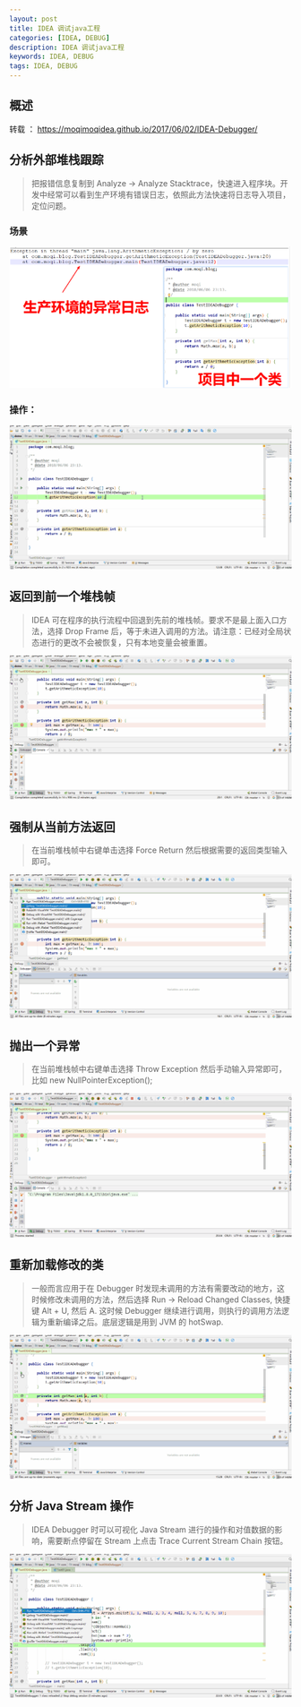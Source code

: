 ```yaml
---
layout: post
title: IDEA 调试java工程
categories: [IDEA, DEBUG]
description: IDEA 调试java工程
keywords: IDEA, DEBUG
tags: IDEA, DEBUG
---
```

## 概述
转载 ： https://moqimoqidea.github.io/2017/06/02/IDEA-Debugger/

## 分析外部堆栈跟踪

>把报错信息复制到 Analyze -> Analyze Stacktrace，快速进入程序块。开发中经常可以看到生产环境有错误日志，依照此方法快速将日志导入项目，定位问题。

### 场景

![证书概览](/images/post/201812/1.png)

### 操作：
![证书概览](/images/post/201812/2.gif)

## 返回到前一个堆栈帧
>IDEA 可在程序的执行流程中回退到先前的堆栈帧。要求不是最上面入口方法，选择 Drop Frame 后，等于未进入调用的方法。请注意：已经对全局状态进行的更改不会被恢复，只有本地变量会被重置。

![证书概览](/images/post/201812/3.gif)

## 强制从当前方法返回

>在当前堆栈帧中右键单击选择 Force Return 然后根据需要的返回类型输入即可。

![证书概览](/images/post/201812/4.gif)

## 抛出一个异常

>在当前堆栈帧中右键单击选择 Throw Exception 然后手动输入异常即可，比如 new NullPointerException();

![证书概览](/images/post/201812/5.gif)

## 重新加载修改的类

>一般而言应用于在 Debugger 时发现未调用的方法有需要改动的地方，这时候修改未调用的方法，然后选择 Run -> Reload Changed Classes, 快捷键 Alt + U, 然后 A. 这时候 Debugger 继续进行调用，则执行的调用方法逻辑为重新编译之后。底层逻辑是用到 JVM 的 hotSwap.

![证书概览](/images/post/201812/6.gif)

## 分析 Java Stream 操作

>IDEA Debugger 时可以可视化 Java Stream 进行的操作和对值数据的影响，需要断点停留在 Stream 上点击 Trace Current Stream Chain 按钮。

![证书概览](/images/post/201812/7.gif)
